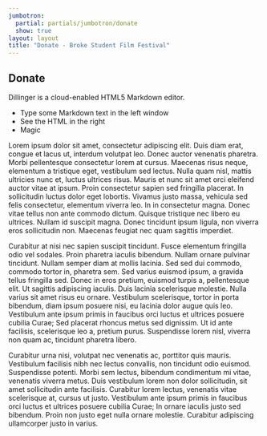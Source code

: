 ```yaml
---
jumbotron:
  partial: partials/jumbotron/donate
  show: true
layout: layout
title: "Donate - Broke Student Film Festival"
---
```


Donate
------
Dillinger is a cloud-enabled HTML5 Markdown editor.

  - Type some Markdown text in the left window
  - See the HTML in the right
  - Magic


Lorem ipsum dolor sit amet, consectetur adipiscing elit. Duis diam erat, congue et lacus ut, interdum volutpat leo. Donec auctor venenatis pharetra. Morbi pellentesque consectetur lorem at cursus. Maecenas risus neque, elementum a tristique eget, vestibulum sed lectus. Nulla quam nisl, mattis ultricies nunc et, luctus ultrices risus. Mauris et nunc sit amet orci eleifend auctor vitae at ipsum. Proin consectetur sapien sed fringilla placerat. In sollicitudin luctus dolor eget lobortis. Vivamus justo massa, vehicula sed felis consectetur, elementum viverra leo. In in consectetur magna. Donec vitae tellus non ante commodo dictum. Quisque tristique nec libero eu ultrices. Nullam id suscipit magna. Donec tincidunt ipsum ligula, non viverra eros sollicitudin non. Maecenas feugiat nec quam sagittis imperdiet.

Curabitur at nisi nec sapien suscipit tincidunt. Fusce elementum fringilla odio vel sodales. Proin pharetra iaculis bibendum. Nullam ornare pulvinar tincidunt. Nullam semper diam at mollis lacinia. Sed sed dui commodo, commodo tortor in, pharetra sem. Sed varius euismod ipsum, a gravida tellus fringilla sed. Donec in eros pretium, euismod turpis a, pellentesque elit. Ut sagittis adipiscing iaculis. Duis lacinia scelerisque molestie. Nulla varius sit amet risus eu ornare. Vestibulum scelerisque, tortor in porta bibendum, diam ipsum posuere nisi, eu lacinia dolor augue quis leo. Vestibulum ante ipsum primis in faucibus orci luctus et ultrices posuere cubilia Curae; Sed placerat rhoncus metus sed dignissim. Ut id ante facilisis, scelerisque leo a, pretium purus. Suspendisse lorem nisl, viverra non quam ac, tincidunt pharetra libero.

Curabitur urna nisi, volutpat nec venenatis ac, porttitor quis mauris. Vestibulum facilisis nibh nec lectus convallis, non tincidunt odio euismod. Suspendisse potenti. Morbi sem lectus, bibendum condimentum mi vitae, venenatis viverra metus. Duis vestibulum lorem non dolor sollicitudin, sit amet sollicitudin ante facilisis. Curabitur lorem lectus, venenatis vitae scelerisque at, cursus ut justo. Vestibulum ante ipsum primis in faucibus orci luctus et ultrices posuere cubilia Curae; In ornare iaculis justo sed bibendum. Proin non justo eget nulla ornare molestie. Curabitur adipiscing ullamcorper justo in varius.